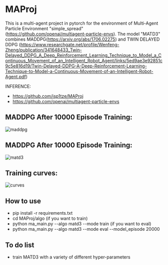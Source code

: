 # MAProj

This is a multi-agent project in pytorch for the environment of Multi-Agent Particle Environment "simple_spread"(https://github.com/openai/multiagent-particle-envs). The model "MATD3" combines MADDPG(https://arxiv.org/abs/1706.02275) and TWIN DELAYED DDPG (https://www.researchgate.net/profile/Wenfeng-Zheng/publication/341648433_Twin-Delayed_DDPG_A_Deep_Reinforcement_Learning_Technique_to_Model_a_Continuous_Movement_of_an_Intelligent_Robot_Agent/links/5ed9ae3e92851c9c5e816d19/Twin-Delayed-DDPG-A-Deep-Reinforcement-Learning-Technique-to-Model-a-Continuous-Movement-of-an-Intelligent-Robot-Agent.pdf)

INFERENCE: 
- https://github.com/isp1tze/MAProj
- https://github.com/openai/multiagent-particle-envs

## MADDPG After 10000 Episode Training:
![maddpg](https://github.com/jyqhahah/rl_maddpg_matd3/blob/main/MADDPG/asset/maddpg_10000.gif)

## MADDPG After 10000 Episode Training:
![matd3](https://github.com/jyqhahah/rl_maddpg_matd3/blob/main/MADDPG/asset/matd3_10000.gif)

## Training curves:
![curves](https://github.com/jyqhahah/rl_maddpg_matd3/blob/main/MADDPG/asset/curve.png)

## How to use
- pip install -r requirements.txt
- cd MAProj/algo
  (if you want to train)
- python ma_main.py --algo matd3 --mode train
  (if you want to eval)
- python ma_main.py --algo matd3 --mode eval --model_episode 20000

## To do list
- train MATD3 with a variety of different hyper-parameters